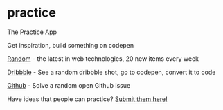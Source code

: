 practice
========

The Practice App

Get inspiration, build something on codepen

[Random](http://tevko.github.io/practice/random.html) - the latest in web technologies, 20 new items every week

[Dribbble](http://tevko.github.io/practice/dribbble.html) - See a random dribbble shot, go to codepen, convert it to code

[Github](http://tevko.github.io/practice/github.html) - Solve a random open Github issue 

Have ideas that people can practice? [Submit them here!](https://github.com/tevko/practice/issues/23)
